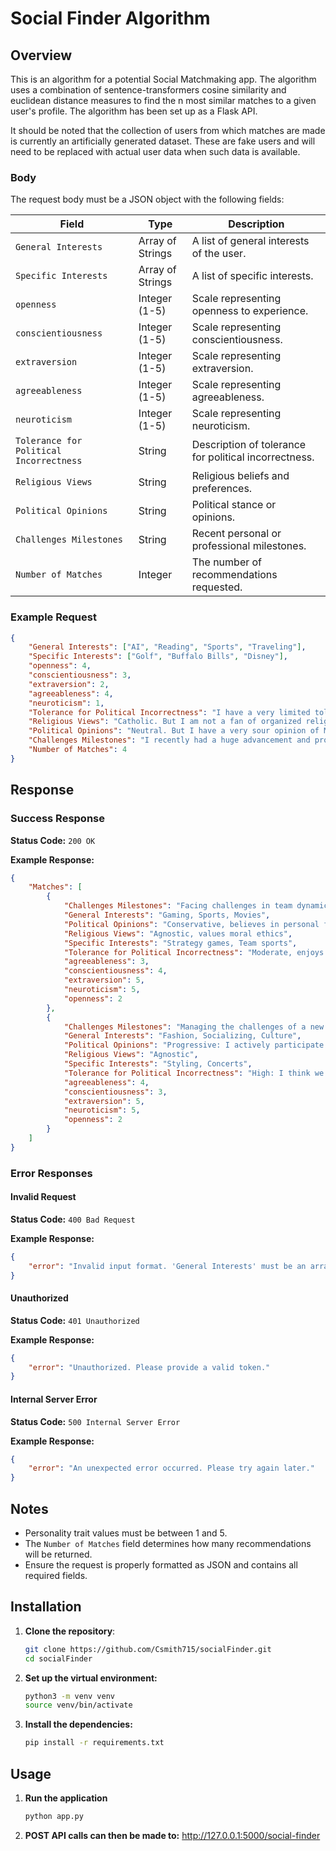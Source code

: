 # Social Finder Algorithm

## Overview
This is an algorithm for a potential Social Matchmaking app. The algorithm uses a combination of sentence-transformers 
cosine similarity and euclidean distance measures to find the n most similar matches to a given user's profile. The 
algorithm has been set up as a Flask API. 

It should be noted that the collection of users from which matches are made is currently an artificially generated 
dataset. These are fake users and will need to be replaced with actual user data when such data is available.

### Body
The request body must be a JSON object with the following fields:

| Field                                   | Type             | Description                                           |
|-----------------------------------------|------------------|-------------------------------------------------------|
| `General Interests`                     | Array of Strings | A list of general interests of the user.              |
| `Specific Interests`                    | Array of Strings | A list of specific interests.                         |
| `openness`                              | Integer (1-5)    | Scale representing openness to experience.            |
| `conscientiousness`                     | Integer (1-5)    | Scale representing conscientiousness.                 |
| `extraversion`                          | Integer (1-5)    | Scale representing extraversion.                      |
| `agreeableness`                         | Integer (1-5)    | Scale representing agreeableness.                     |
| `neuroticism`                           | Integer (1-5)    | Scale representing neuroticism.                       |
| `Tolerance for Political Incorrectness` | String           | Description of tolerance for political incorrectness. |
| `Religious Views`                       | String           | Religious beliefs and preferences.                    |
| `Political Opinions`                    | String           | Political stance or opinions.                         |
| `Challenges Milestones`                 | String           | Recent personal or professional milestones.           |
| `Number of Matches`                     | Integer          | The number of recommendations requested.              |

### Example Request
```json
{
    "General Interests": ["AI", "Reading", "Sports", "Traveling"],
    "Specific Interests": ["Golf", "Buffalo Bills", "Disney"],
    "openness": 4,
    "conscientiousness": 3,
    "extraversion": 2,
    "agreeableness": 4,
    "neuroticism": 1,
    "Tolerance for Political Incorrectness": "I have a very limited tolerance for political stupidity. I prefer fact-based news.",
    "Religious Views": "Catholic. But I am not a fan of organized religion",
    "Political Opinions": "Neutral. But I have a very sour opinion of MAGA Republicans",
    "Challenges Milestones": "I recently had a huge advancement and promotion in my job.",
    "Number of Matches": 4
}
```

## Response
### Success Response
**Status Code:** `200 OK`

**Example Response:**
```json
{
    "Matches": [
        {
            "Challenges Milestones": "Facing challenges in team dynamics",
            "General Interests": "Gaming, Sports, Movies",
            "Political Opinions": "Conservative, believes in personal freedoms",
            "Religious Views": "Agnostic, values moral ethics",
            "Specific Interests": "Strategy games, Team sports",
            "Tolerance for Political Incorrectness": "Moderate, enjoys humor but avoids offensive jokes",
            "agreeableness": 3,
            "conscientiousness": 4,
            "extraversion": 5,
            "neuroticism": 5,
            "openness": 2
        },
        {
            "Challenges Milestones": "Managing the challenges of a new job while retaining personal relationships.",
            "General Interests": "Fashion, Socializing, Culture",
            "Political Opinions": "Progressive: I actively participate in advocacy for various causes.",
            "Religious Views": "Agnostic",
            "Specific Interests": "Styling, Concerts",
            "Tolerance for Political Incorrectness": "High: I think we should have the freedom to express our views openly, regardless of offense.",
            "agreeableness": 4,
            "conscientiousness": 3,
            "extraversion": 5,
            "neuroticism": 5,
            "openness": 2
        }
    ]
}
```

### Error Responses
#### Invalid Request
**Status Code:** `400 Bad Request`

**Example Response:**
```json
{
    "error": "Invalid input format. 'General Interests' must be an array of strings."
}
```

#### Unauthorized
**Status Code:** `401 Unauthorized`

**Example Response:**
```json
{
    "error": "Unauthorized. Please provide a valid token."
}
```

#### Internal Server Error
**Status Code:** `500 Internal Server Error`

**Example Response:**
```json
{
    "error": "An unexpected error occurred. Please try again later."
}
```

## Notes
- Personality trait values must be between 1 and 5.
- The `Number of Matches` field determines how many recommendations will be returned.
- Ensure the request is properly formatted as JSON and contains all required fields.

## Installation
1. **Clone the repository**:
   ```sh
   git clone https://github.com/Csmith715/socialFinder.git
   cd socialFinder
   
2. **Set up the virtual environment:**
   ```sh
   python3 -m venv venv
   source venv/bin/activate

3. **Install the dependencies:**
   ```sh
   pip install -r requirements.txt
   
## Usage
1. **Run the application**
   ```sh
   python app.py
   
2. **POST API calls can then be made to:** http://127.0.0.1:5000/social-finder